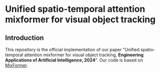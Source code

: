 # Unified spatio-temporal attention mixformer for visual object tracking

## Introduction
This repository is the official implementation of our paper "Unified spatio-temporal attention mixformer for visual object tracking, **Engineering Applications of Artificial Intelligence, 2024**". Our code is based on [MixFormer](https://github.com/MCG-NJU/MixFormer).
